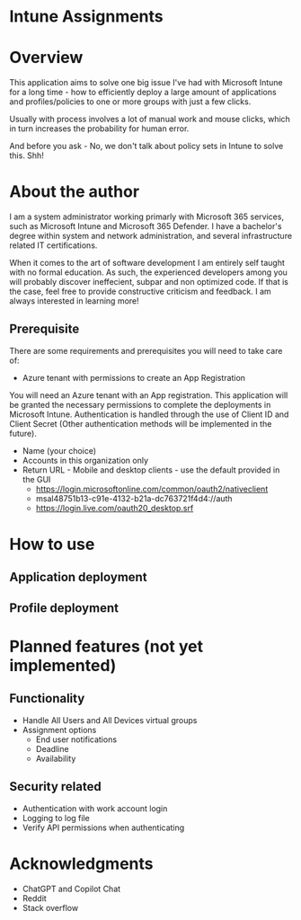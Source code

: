 # Intune Assignments

# Overview

This application aims to solve one big issue I've had with Microsoft Intune for a long time - how to efficiently deploy a large amount of applications and profiles/policies to one or more groups with just a few clicks.

Usually with process involves a lot of manual work and mouse clicks, which in turn increases the probability for human error.

And before you ask - No, we don't talk about policy sets in Intune to solve this. Shh!

# About the author

I am a system administrator working primarly with Microsoft 365 services, such as Microsoft Intune and Microsoft 365 Defender. I have a bachelor's degree within system and network administration, and several infrastructure related IT certifications.

When it comes to the art of software development I am entirely self taught with no formal education. As such, the experienced developers among you will probably discover ineffecient, subpar and non optimized code. If that is the case, feel free to provide constructive criticism and feedback. I am always interested in learning more!




## Prerequisite

There are some requirements and prerequisites you will need to take care of:

- Azure tenant with permissions to create an App Registration

You will need an Azure tenant with an App registration. This application will be granted the necessary permissions to complete the deployments in Microsoft Intune.
Authentication is handled through the use of Client ID and Client Secret (Other authentication methods will be implemented in the future).

- Name (your choice)
- Accounts in this organization only
- Return URL - Mobile and desktop clients - use the default provided in the GUI
    - https://login.microsoftonline.com/common/oauth2/nativeclient
    - msal48751b13-c91e-4132-b21a-dc763721f4d4://auth
    - https://login.live.com/oauth20_desktop.srf



# How to use

## Application deployment

## Profile deployment

# Planned features (not yet implemented)

## Functionality

- Handle All Users and All Devices virtual groups
- Assignment options
    - End user notifications
    - Deadline
    - Availability 

## Security related

- Authentication with work account login
- Logging to log file
- Verify API permissions when authenticating


# Acknowledgments

- ChatGPT and Copilot Chat
- Reddit
- Stack overflow
